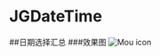 # JGDateTime
##日期选择汇总
###效果图
![Mou icon](https://github.com/mengzhihun6/JGDateTime/blob/master/自定义时间控件/JGDate.gif)

